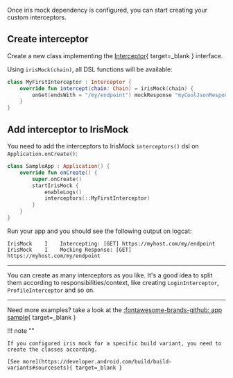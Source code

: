 Once iris mock dependency is configured, you can start creating your custom interceptors.

## Create interceptor
Create a new class implementing the [Interceptor](https://square.github.io/okhttp/3.x/okhttp/okhttp3/Interceptor.html){ target=_blank } 
interface.

Using `irisMock(chain)`, all DSL functions will be available:

```kotlin
class MyFirstInterceptor : Interceptor {
    override fun intercept(chain: Chain) = irisMock(chain) {
        onGet(endsWith = "/my/endpoint") mockResponse "myCoolJsonResponse"
    }
}
```

## Add interceptor to IrisMock
You need to add the interceptors to IrisMock `interceptors()` dsl on `Application.onCreate()`:
```kotlin
class SampleApp : Application() {
    override fun onCreate() {
        super.onCreate()
        startIrisMock {
            enableLogs()
            interceptors(::MyFirstInterceptor)
        }
    }
}
```


Run your app and you should see the following output on logcat:

```logcatfilter
IrisMock    I    Intercepting: [GET] https://myhost.com/my/endpoint
IrisMock    I    Mocking Response: [GET] https://myhost.com/my/endpoint

```

---

You can create as many interceptors as you like. It's a good idea to split them according to 
responsibilities/context, like creating `LoginInterceptor`, `ProfileInterceptor` and so on.

---

Need more examples? take a look at the  [:fontawesome-brands-github: app sample](https://github.com/arildojr7/iris-mock/tree/main/sample){ target=_blank }



!!! note ""

    If you configured iris mock for a specific build variant, you need to create the classes according. 
    
    [See more](https://developer.android.com/build/build-variants#sourcesets){ target=_blank }